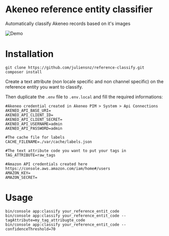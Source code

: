 # Akeneo reference entity classifier
Automatically classify Akeneo records based on it's images

![Demo](https://user-images.githubusercontent.com/1117272/58373410-222b5880-7f2e-11e9-8e53-5789ca9a40c3.gif)

# Installation

    git clone https://github.com/juliensnz/reference-classify.git
    composer install

Create a text attribute (non locale specific and non channel specific) on the reference entity you want to classify.

Then duplicate the `.env` file to `.env.local` and fill the required informations:

    #Akeneo credential created in Akeneo PIM > System > Api Connections
    AKENEO_API_BASE_URI=
    AKENEO_API_CLIENT_ID=
    AKENEO_API_CLIENT_SECRET=
    AKENEO_API_USERNAME=admin
    AKENEO_API_PASSWORD=admin

    #The cache file for labels
    CACHE_FILENAME=./var/cache/labels.json

    #The text attribute code you want to put your tags in
    TAG_ATTRIBUTE=raw_tags

    #Amazon API credentials created here https://console.aws.amazon.com/iam/home#/users
    AMAZON_KEY=
    AMAZON_SECRET=

# Usage

    bin/console app:classify your_reference_entit_code
    bin/console app:classify your_reference_entit_code --tagAttribute=my_tag_attribugte_code
    bin/console app:classify your_reference_entit_code --confidenceThreshold=70
